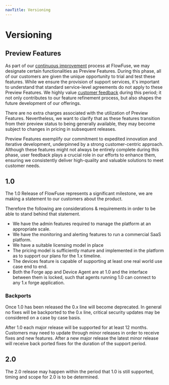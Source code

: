 ```yaml
---
navTitle: Versioning
---
```


# Versioning

## Preview Features

As part of our [continuous improvement](../company/values/#🔁-iterative-improvement) process at FlowFuse, we may designate certain functionalities as Preview Features. During this phase, all of our customers are given the unique opportunity to trial and test these features. While we ensure the provision of support services, it's important to understand that standard service-level agreements do not apply to these Preview Features. We highly value [customer feedback](./feedback.md) during this period; it not only contributes to our feature refinement process, but also shapes the future development of our offerings.

There are no extra charges associated with the utilization of Preview Features. Nevertheless, we want to clarify that as these features transition from their preview status to being generally available, they may become subject to changes in pricing in subsequent releases.

Preview Features exemplify our commitment to expedited innovation and iterative development, underpinned by a strong customer-centric approach. Although these features might not always be entirely complete during this phase, user feedback plays a crucial role in our efforts to enhance them, ensuring we consistently deliver high-quality and valuable solutions to meet customer needs.

## 1.0

The 1.0 Release of FlowFuse represents a significant milestone, we are making a statement to our customers about the product.

Therefore the following are considerations & requirements in order to be able to stand behind that statement.

- We have the admin features required to manage the platform at an appropriate scale.
- We have the monitoring and alerting features to run a commercial SaaS platform.
- We have a suitable licensing model in place
- The pricing model is sufficiently mature and implemented in the platform as to support our plans for the 1.x timeline. 
- The devices feature is capable of supporting at least one real world use case end to end.
- Both the Forge app and Device Agent are at 1.0 and the interface between them is locked, such that agents running 1.0 can connect to any 1.x forge application.

### Backports

Once 1.0 has been released the 0.x line will become deprecated. In general no fixes will be backported to the 0.x line, critical security updates may be considered on a case by case basis.

After 1.0 each major release will be supported for at least 12 months. Customers may need to update through minor releases in order to receive fixes and new features. After a new major release the latest minor release will receive back ported fixes for the duration of the support period.

## 2.0
The 2.0 release may happen within the period that 1.0 is still supported, timing and scope for 2.0 is to be determined.
